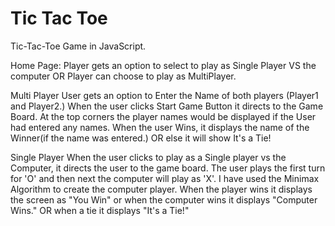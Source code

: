# Tic Tac Toe

Tic-Tac-Toe Game in JavaScript.

Home Page:
Player gets an option to select to play as Single Player VS the computer
   OR Player can choose to play as MultiPlayer.
   
 Multi Player
 User gets an option to Enter the Name of both players (Player1 and Player2.)
 When the user clicks Start Game Button it directs to the Game Board.
 At the top corners the player names would be displayed if the User had entered any names.
 When the user Wins, it displays the name of the Winner(if the name was entered.)
 OR else it will show It's a Tie!

 Single Player
 When the user clicks to play as a Single player vs the Computer, it directs the user to the game board.
 The user plays the first turn for 'O' and then next the computer will play as 'X'.
 I have used the Minimax Algorithm to create the computer player.
 When the player wins it displays the screen as "You Win" or when the computer wins it displays "Computer Wins."
 OR when a tie it displays "It's a Tie!"
 